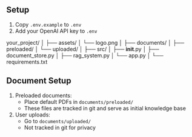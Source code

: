 ## Setup
1. Copy `.env.example` to `.env`
2. Add your OpenAI API key to `.env`

your_project/
│
├── assets/
│   └── logo.png
│
├── documents/
│   ├── preloaded/
│   └── uploaded/
│
├── src/
│   ├── __init__.py
│   ├── document_store.py
│   ├── rag_system.py
│   └── app.py
│
└── requirements.txt

## Document Setup
1. Preloaded documents:
   - Place default PDFs in `documents/preloaded/`
   - These files are tracked in git and serve as initial knowledge base
2. User uploads:
   - Go to `documents/uploaded/`
   - Not tracked in git for privacy